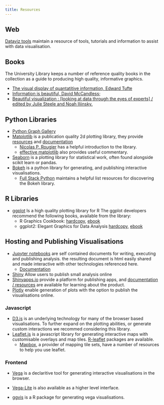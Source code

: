 ```yaml
---
title: Resources
---
```


## Web

[Dataviz tools](http://dataviz.tools/) maintain a resource of tools, tutorials and information to assist with data visualisation.

## Books

The University Library keeps a number of reference quality books in the collection as a guide to producing high quality, informative graphics.

- [The visual display of quantatitive information, Edward Tufte](http://find.shef.ac.uk/primo_library/libweb/action/dlSearch.do?institution=44SFD&query=title,exact,the%20visual%20display%20of%20quantitative%20information&vid=SFD_VU2&search_scope=LSCOP_SFD&tab=local) 
- [Information is beautiful, David McCandless;](http://find.shef.ac.uk/SFD_VU2:SCOP_EVERYTHING:44SFD_ALMA_DS21203368840001441)
- [Beautiful visualization : \[looking at data through the eyes of experts\] / edited by Julie Steele and Noah Iliinsky.](http://find.shef.ac.uk/SFD_VU2:LSCOP_SFD:44SFD_ALMA_DS21204443980001441)


## Python Libraries <a name="python"></a>

- [Python Graph Gallery](https://python-graph-gallery.com/)
- <a name="matplotlib"></a>[Matplotlib](https://matplotlib.org/) is a publication quality 2d plotting library, they provide [resources](https://matplotlib.org/contents.html) and [documentation](https://matplotlib.org/contents.html) 
    - [Nicolas P. Rougier](https://www.labri.fr/perso/nrougier/teaching/matplotlib/) has a helpful introduction to the library. 
    - [effective matplotlib](http://pbpython.com/effective-matplotlib.html) also provides useful commentary.
- <a name="seaborn"></a>[Seaborn](http://seaborn.pydata.org/index.html) is a plotting library for statistical work, often found alongside scikit learn or pandas.
- <a name="bokeh"></a>[Bokeh](https://bokeh.pydata.org/en/latest/docs/user_guide.html) is a python library for generating, and publishing interactive visualisations.
    - [Full Stack Python](https://www.fullstackpython.com/bokeh.html) maintains a helpful list resources for discovering the Bokeh library.  
        

## R Libraries <a name="R"></a>

- [ggplot](http://ggplot2.org/) Is a high quality plotting library for R
    The ggplot developers recommend the following books, available from the library:
    - R Graphics Cookbook: [hardcopy](http://find.shef.ac.uk/SFD_VU2:SCOP_EVERYTHING:44SFD_ALMA_DS21242869370001441), [ebook](http://find.shef.ac.uk/SFD_VU2:SCOP_EVERYTHING:44SFD_ALMA_DS51242714290001441)
    - ggplot2: Elegant Graphics for Data Analysis [hardcopy](http://find.shef.ac.uk/SFD_VU2:SCOP_EVERYTHING:44SFD_ALMA_DS21200709010001441), 
    [ebook](http://find.shef.ac.uk/SFD_VU2:SCOP_EVERYTHING:44SFD_ALMA_DS51219894310001441)



## Hosting and Publishing Visualisations

- <a name="jupyter"></a>[Jupyter notebooks](http://jupyter.org/) are self contained documents for writing, executing and publishing analysis.
the resulting document is html easily shared and made interactive with other technologies referenced here. 
    - [Documentation](https://jupyter-notebook.readthedocs.io/en/latest/) 
- [Shiny](http://shiny.rstudio.com/) Allow users to publish small analysis online
- [Shinyapps.io](http://www.shinyapps.io/) provide a platform for publishing apps, and [documentation / resources](http://shiny.rstudio.com/articles) are available for learning about the product.
- [Plotly](https://plot.ly/api/) enable generation of plots with the option to publish the visualisations online.


### Javascript

- <a name="D3"></a>[D3.js](https://github.com/d3/d3/wiki/Gallery) is an underlying technology for many of the browser based visualisations. To further expand on the plotting abilities, or generate custom interactions we recommed considering this library.
- <a name="leaflet"></a>[Leaflet.js](http://leafletjs.com/) is a javascript library for generating interactive maps with customisable overlays and map tiles. [R-leaflet](https://rstudio.github.io/leaflet/) packages are available.
    - <a name="mapbox"></a>[Mapbox](https://www.mapbox.com), a provider of mapping tile sets, have a number of resources to help you use leaflet. 

### Frontend

- <a name="vega"></a>[Vega](https://vega.github.io/) is a declaritive tool for generating interactive visualisations in the browser.
- [Vega-Lite](https://vega.github.io/vega-lite/) is also available as a higher level interface.    

- [ggvis](http://ggvis.rstudio.com/) is a R package for generating vega visualisations.

